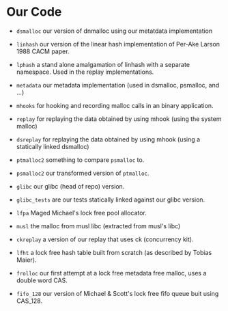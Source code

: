 Our Code
========


-  `dsmalloc` our version of dnmalloc using our metatdata implementation
  
-  `linhash`  our version of the linear hash implementation of Per-Ake Larson 1988 CACM paper.

-  `lphash`  a stand alone amalgamation of linhash with a separate namespace. Used in the replay
implementations.

-  `metadata` our metadata implementation (used in dsmalloc, psmalloc, and ...)

-  `mhooks`   for hooking and recording malloc calls in an binary application.

-  `replay`   for replaying the data obtained by using mhook (using the system malloc)

-  `dsreplay` for replaying the data obtained by using mhook (using a statically linked dsmalloc)

-  `ptmalloc2` something to compare `psmalloc` to.

-  `psmalloc2` our transformed version of `ptmalloc`.

-  `glibc` our glibc (head of repo) version.

-  `glibc_tests` are our tests statically linked against our glibc version.

-  `lfpa`  Maged Michael's lock free pool allocator.

-  `musl` the malloc from musl libc (extracted from musl's libc)

-  `ckreplay` a version of our replay that uses ck (concurrency kit).

-  `lfht` a lock free hash table built from scratch (as described by Tobias Maier).

-  `frolloc` our first attempt at a lock free metadata free malloc, uses a double word CAS.

-  `fifo_128` our version of Michael & Scott's lock free fifo queue buit using CAS_128.



